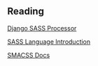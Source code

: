 ## Reading
[Django SASS Processor](https://github.com/jrief/django-sass-processor#introduction)

[SASS Language Introduction](https://sass-lang.com/guide)

[SMACSS Docs](http://smacss.com/contact)

